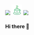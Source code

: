 <a href="https://www.linkedin.com/in/prateek-joshi-iifmite/"><img height="28" src="https://cdn1.iconfinder.com/data/icons/social-links/382/linkedin-512.png"></a>
<a href="https://www.buymeacoffee.com/prateekjoshi"><img height="34" src="https://raw.githubusercontent.com/prateekjoshi565/prateekjoshi565/main/icon/coffee-icon.png"></a>
<a href="https://twitter.com/PratzJoshi"><img height="30" src="http://icons.iconarchive.com/icons/iynque/ios7-style/1024/Twitter-icon.png"></a>

</p>


### Hi there 👋

<!--
**prateekjoshi565/prateekjoshi565** is a ✨ _special_ ✨ repository because its `README.md` (this file) appears on your GitHub profile.

Here are some ideas to get you started:

- 🔭 I’m currently working on ...
- 🌱 I’m currently learning ...
- 👯 I’m looking to collaborate on ...
- 🤔 I’m looking for help with ...
- 💬 Ask me about ...
- 📫 How to reach me: ...
- 😄 Pronouns: ...
- ⚡ Fun fact: ...
-->
